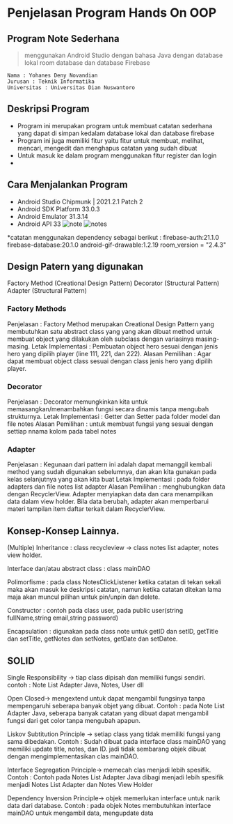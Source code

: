 # Penjelasan Program Hands On OOP
## Program Note Sederhana 
> menggunakan Android Studio dengan bahasa Java dengan database lokal room database dan database Firebase
  
  ```
  Nama : Yohanes Deny Novandian 
  Jurusan : Teknik Informatika
  Universitas : Universitas Dian Nuswantoro
  ```


## Deskripsi Program
- Program ini merupakan program untuk membuat catatan sederhana yang dapat di simpan kedalam database lokal dan database firebase
- Program ini juga memiliki fitur yaitu fitur untuk membuat, melihat, mencari, mengedit dan menghapus catatan yang sudah dibuat
- Untuk masuk ke dalam program menggunakan fitur register dan login
- 

## Cara Menjalankan Program
- Android Studio Chipmunk | 2021.2.1 Patch 2
- Android SDK Platform 33.0.3
- Android Emulator 31.3.14
- Android API 33
  ![note]()
  ![notes]()

*catatan
menggunakan dependency sebagai berikut :
firebase-auth:21.1.0
firebase-database:20.1.0
android-gif-drawable:1.2.19
room_version = "2.4.3"

## Design Patern yang digunakan
Factory Method (Creational Design Pattern)
Decorator (Structural Pattern)
Adapter (Structural Pattern)

### Factory Methods
Penjelasan : Factory Method merupakan Creational Design Pattern yang membutuhkan satu abstract class yang yang akan dibuat method untuk membuat object yang dilakukan oleh subclass dengan variasinya masing-masing.
Letak Implementasi : Pembuatan object hero sesuai dengan jenis hero yang dipilih player (line 111, 221, dan 222).
Alasan Pemilihan : Agar dapat membuat object class sesuai dengan class jenis hero yang dipilih player.

### Decorator 
Penjelasan : Decorator memungkinkan kita untuk memasangkan/menambahkan fungsi secara dinamis tanpa mengubah strukturnya.
Letak Implementasi : Getter dan Setter pada folder model dan file notes
Alasan Pemilihan : untuk membuat fungsi yang sesuai dengan settiap nnama kolom pada tabel notes

### Adapter
Penjelasan : Kegunaan dari pattern ini adalah dapat memanggil kembali method yang sudah digunakan sebelumnya, dan akan kita gunakan pada kelas selanjutnya yang akan kita buat
Letak Implementasi : pada folder adapters dan file notes list adapter
Alasan Pemilihan : menghubungkan data dengan RecyclerView. Adapter menyiapkan data dan cara menampilkan data dalam view holder. Bila data berubah, adapter akan memperbarui materi tampilan item daftar terkait dalam RecyclerView.

## Konsep-Konsep Lainnya.
(Multiple) Inheritance : class recycleview -> class notes list adapter, notes view holder.

Interface dan/atau abstract class : class mainDAO

Polimorfisme : pada class NotesClickListener ketika catatan di tekan sekali maka akan masuk ke deskripsi catatan, namun ketika catatan ditekan lama maja akan muncul pilihan untuk pin/unpin dan delete.

Constructor : contoh pada class user, pada public user(string fullName,string email,string password)

Encapsulation : digunakan pada class note untuk getID dan setID, getTitle dan setTitle, getNotes dan setNotes, getDate dan setDatee.

## SOLID
Single Responsibility -> tiap class dipisah dan memiliki fungsi sendiri. contoh : Note List Adapter Java, Notes, User dll

Open Closed-> mengextend untuk dapat mengambil fungsinya tanpa mempengaruhi seberapa banyak objet yang dibuat. Contoh : pada Note List Adapter Java, seberapa banyak catatan yang dibuat dapat mengambil fungsi dari get color tanpa mengubah apapun.

Liskov Subtitution Principle -> setiap class yang tidak memiliki fungsi yang sama dibedakan. Contoh : Sudah dibuat pada interface class mainDAO yang memiliki update title, notes, dan ID. jadi tidak sembarang objek dibuat dengan mengimplementasikan clas mainDAO. 

Interface Segregation Principle-> memecah clas menjadi lebih spesifik. Contoh : Contoh pada Notes List Adapter Java dibagi menjadi lebih spesifik menjadi Notes List Adapter dan Notes View Holder

Dependency Inversion Principle-> objek memerlukan interface untuk narik data dari database. Contoh : pada objek Notes membutuhkan interface mainDAO untuk mengambil data, mengupdate data
